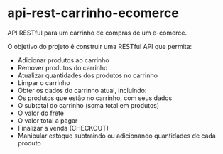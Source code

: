 # api-rest-carrinho-ecomerce
API RESTful para um carrinho de compras de um e-comerce.

O objetivo do projeto é construir uma RESTful API que permita:

* Adicionar produtos ao carrinho
* Remover produtos do carrinho
* Atualizar quantidades dos produtos no carrinho
* Limpar o carrinho
* Obter os dados do carrinho atual, incluindo:
* Os produtos que estão no carrinho, com seus dados
* O subtotal do carrinho (soma total em produtos)
* O valor do frete
* O valor total a pagar
* Finalizar a venda (CHECKOUT)
* Manipular estoque subtraindo ou adicionando quantidades de cada produto